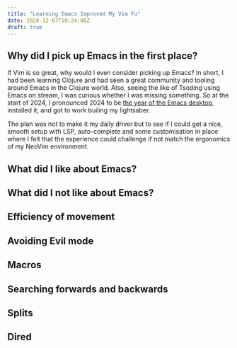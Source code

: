 ```yaml
---
title: "Learning Emacs Improved My Vim Fu"
date: 2024-12-07T10:24:00Z
draft: true
---
```


## Why did I pick up Emacs in the first place?

If Vim is so great, why would I even consider picking up Emacs? In short, I had been learning Clojure and had seen a great community and tooling around Emacs in the Clojure world.
Also, seeing the like of Tsoding using Emacs on stream, I was curious whether I was missing something. So at the start of 2024, 
I pronounced 2024 to be [the year of the Emacs desktop](https://x.com/theoboldalex/status/1743936628022722615), installed it, and got to work builing my lightsaber.

The plan was not to make it my daily driver but to see if I could get a nice, smooth setup with LSP, auto-complete and some customisation in place where I felt that the experience could 
challenge if not match the ergonomics of my NeoVim environment.

## What did I like about Emacs?
## What did I not like about Emacs?
## Efficiency of movement
## Avoiding Evil mode
## Macros
## Searching forwards and backwards
## Splits
## Dired
